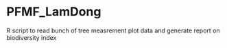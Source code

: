 # PFMF_LamDong

R script to read bunch of tree measrement plot data and generate report on biodiversity index
